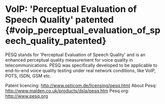 # VoIP: \'Perceptual Evaluation of Speech Quality\' patented {#voip_perceptual_evaluation_of_speech_quality_patented}

PESQ stands for \'Perceptual Evaluation of Speech Quality\' and is an
enhanced perceptual quality measurement for voice quality in
telecommunications. PESQ was specifically developed to be applicable to
end-to-end voice quality testing under real network conditions, like
VoIP, POTS, ISDN, GSM etc.

Patent licencing: <http://www.opticom.de/licensing/pesq.html> About
Pesq: <http://www.malden.co.uk/products/dsla/pesq.htm> Pesq.org:
<http://www.pesq.org>
